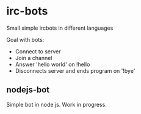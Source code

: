 # irc-bots
Small simple ircbots in different languages

Goal with bots: 
- Connect to server
- Join a channel
- Answer 'hello world' on !hello
- Disconnects server and ends program on '!bye'

## nodejs-bot 
Simple bot in node js. Work in progress.
